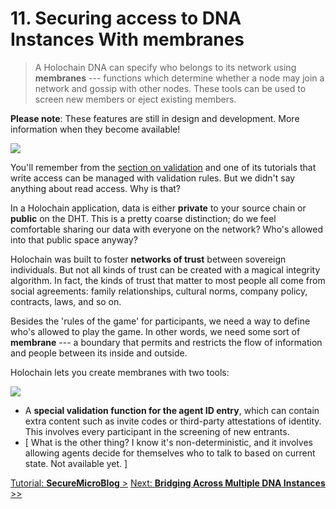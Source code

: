 # 11. Securing access to DNA Instances With membranes

> A Holochain DNA can specify who belongs to its network using **membranes** --- functions which determine whether a node may join a network and gossip with other nodes. These tools can be used to screen new members or eject existing members.

**Please note**: These features are still in design and development. More information when they become available!

![](https://i.imgur.com/91Hclc7.jpg)

You'll remember from the [section on validation](../7_validating_data) and one of its tutorials that write access can be managed with validation rules. But we didn't say anything about read access. Why is that?

In a Holochain application, data is either **private** to your source chain or **public** on the DHT. This is a pretty coarse distinction; do we feel comfortable sharing our data with everyone on the network? Who's allowed into that public space anyway?

Holochain was built to foster **networks of trust** between sovereign individuals. But not all kinds of trust can be created with a magical integrity algorithm. In fact, the kinds of trust that matter to most people all come from social agreements: family relationships, cultural norms, company policy, contracts, laws, and so on.

Besides the 'rules of the game' for participants, we need a way to define who's allowed to play the game. In other words, we need some sort of **membrane** --- a boundary that permits and restricts the flow of information and people between its inside and outside.

Holochain lets you create membranes with two tools:

![](https://i.imgur.com/hjrpgey.jpg)
* A **special validation function for the agent ID entry**, which can contain extra content such as invite codes or third-party attestations of identity. This involves every participant in the screening of new entrants.
* [ What is the other thing? I know it's non-deterministic, and it involves allowing agents decide for themselves who to talk to based on current state. Not available yet. ]

[Tutorial: **SecureMicroBlog** >](#)
[Next: **Bridging Across Multiple DNA Instances** >>](../12_bridging)

